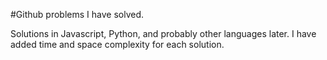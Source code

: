#Github problems I have solved.

Solutions in Javascript, Python, and probably other languages later. I have added time and space complexity for each solution.